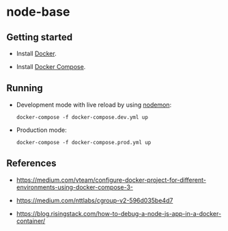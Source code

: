 # node-base

## Getting started

- Install [Docker](https://docs.docker.com/v17.09/engine/installation/).

- Install [Docker Compose](https://docs.docker.com/compose/install/).

## Running

- Development mode with live reload by using [nodemon](https://nodemon.io/):

    `docker-compose -f docker-compose.dev.yml up`

- Production mode:

    `docker-compose -f docker-compose.prod.yml up` 

## References

- https://medium.com/vteam/configure-docker-project-for-different-environments-using-docker-compose-3-

- https://medium.com/nttlabs/cgroup-v2-596d035be4d7

- https://blog.risingstack.com/how-to-debug-a-node-js-app-in-a-docker-container/